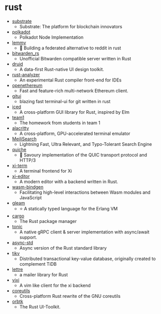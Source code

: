 # rust
- [substrate](https://github.com/paritytech/substrate)
  - Substrate: The platform for blockchain innovators
- [polkadot](https://github.com/paritytech/polkadot)
  - Polkadot Node Implementation
- [lemmy](https://github.com/LemmyNet/lemmy)
  - 🐀 Building a federated alternative to reddit in rust
- [bitwarden_rs](https://github.com/dani-garcia/bitwarden_rs)
  - Unofficial Bitwarden compatible server written in Rust
- [druid](https://github.com/xi-editor/druid)
  - A data-first Rust-native UI design toolkit.
- [rust-analyzer](https://github.com/rust-analyzer/rust-analyzer)
  - An experimental Rust compiler front-end for IDEs
- [openethereum](https://github.com/openethereum/openethereum)
  - Fast and feature-rich multi-network Ethereum client.
- [gitui](https://github.com/extrawurst/gitui)
  - blazing fast terminal-ui for git written in rust
- [iced](https://github.com/hecrj/iced)
  - A cross-platform GUI library for Rust, inspired by Elm
- [team1](https://github.com/SubstrateCourse/team1)
  - The homework from students in team 1
- [alacritty](https://github.com/alacritty/alacritty)
  - A cross-platform, GPU-accelerated terminal emulator
- [MeiliSearch](https://github.com/meilisearch/MeiliSearch)
  - Lightning Fast, Ultra Relevant, and Typo-Tolerant Search Engine
- [quiche](https://github.com/cloudflare/quiche)
  - 🥧 Savoury implementation of the QUIC transport protocol and HTTP/3
- [xi-term](https://github.com/xi-frontend/xi-term)
  - A terminal frontend for Xi
- [xi-editor](https://github.com/xi-editor/xi-editor)
  - A modern editor with a backend written in Rust.
- [wasm-bindgen](https://github.com/rustwasm/wasm-bindgen)
  - Facilitating high-level interactions between Wasm modules and JavaScript
- [gleam](https://github.com/gleam-lang/gleam)
  - ⭐️ A statically typed language for the Erlang VM
- [cargo](https://github.com/rust-lang/cargo)
  - The Rust package manager
- [tonic](https://github.com/hyperium/tonic)
  - A native gRPC client & server implementation with async/await support.
- [async-std](https://github.com/async-rs/async-std)
  - Async version of the Rust standard library
- [tikv](https://github.com/tikv/tikv)
  - Distributed transactional key-value database, originally created to complement TiDB
- [lettre](https://github.com/lettre/lettre)
  - a mailer library for Rust
- [vixi](https://github.com/Peltoche/vixi)
  - A vim like client for the xi backend
- [coreutils](https://github.com/uutils/coreutils)
  - Cross-platform Rust rewrite of the GNU coreutils
- [orbtk](https://github.com/redox-os/orbtk)
  - The Rust UI-Toolkit.
